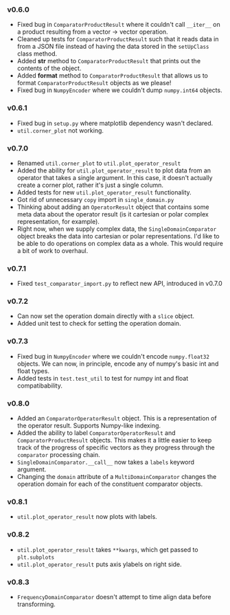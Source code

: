 ### v0.6.0

- Fixed bug in `ComparatorProductResult` where it couldn't call `__iter__`
on a product resulting from a vector -> vector operation.
- Cleaned up tests for `ComparatorProductResult` such that it reads data
in from a JSON file instead of having the data stored in the `setUpClass`
class method.
- Added __str__ method to `ComparatorProductResult` that prints out the
contents of the object.
- Added __format__ method to `ComparatorProductResult` that allows us to
format `ComparatorProductResult` objects as we please!
- Fixed bug in `NumpyEncoder` where we couldn't dump `numpy.int64` objects.

### v0.6.1

- Fixed bug in `setup.py` where matplotlib dependency wasn't declared.
- `util.corner_plot` not working.

### v0.7.0

- Renamed `util.corner_plot` to `util.plot_operator_result`
- Added the ability for `util.plot_operator_result` to plot data from an operator that
takes a single argument. In this case, it doesn't actually create a corner plot,
rather it's just a single column.
- Added tests for new `util.plot_operator_result` functionality.
- Got rid of unnecessary `copy` import in `single_domain.py`
- Thinking about adding an `OperatorResult` object that contains some meta data
about the operator result (is it cartesian or polar complex representation, for example).
- Right now, when we supply complex data, the `SingleDomainComparator` object
breaks the data into cartesian or polar representations. I'd like to be able
to do operations on complex data as a whole. This would require a bit of work
to overhaul.

### v0.7.1

- Fixed `test_comparator_import.py` to reflect new API, introduced in v0.7.0

### v0.7.2

- Can now set the operation domain directly with a `slice` object.
- Added unit test to check for setting the operation domain.

### v0.7.3

- Fixed bug in `NumpyEncoder` where we couldn't encode `numpy.float32`
objects. We can now, in principle, encode any of numpy's basic int and float
types.
- Added tests in `test.test_util` to test for numpy int and float
compatibability.

### v0.8.0

- Added an `ComparatorOperatorResult` object. This is a representation of the operator
result. Supports Numpy-like indexing.
- Added the ability to label `ComparatorOperatorResult` and `ComparatorProductResult`
objects. This makes it a little easier to keep track of the progress of specific
vectors as they progress through the `comparator` processing chain.
- `SingleDomainComparator.__call__` now takes a `labels` keyword argument.
- Changing the `domain` attribute of a `MultiDomainComparator` changes the
operation domain for each of the constituent comparator objects.

### v0.8.1

- `util.plot_operator_result` now plots with labels.

### v0.8.2

- `util.plot_operator_result` takes `**kwargs`, which get passed to `plt.subplots`
- `util.plot_operator_result` puts axis ylabels on right side.

### v0.8.3

- `FrequencyDomainComparator` doesn't attempt to time align data before
transforming.
